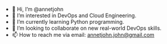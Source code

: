 - 👋 Hi, I’m @annetjohn
- 👀 I’m interested in DevOps and Cloud Engineering.
- 🌱 I’m currently learning Python programming. 
- 💞️ I’m looking to collaborate on new real-world DevOps skills.
- 📫 How to reach me via email: annetjohn.john@gmail.com

<!---
annetjohn/annetjohn is a ✨ special ✨ repository because its `README.md` (this file) appears on your GitHub profile.
You can click the Preview link to take a look at your changes.
--->
